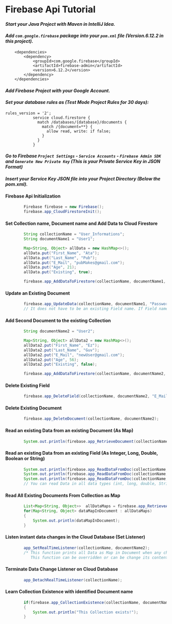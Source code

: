 # Firebase Api Tutorial
#### __*Start your Java Project with Maven in IntelliJ Idea.*__
#### __*Add `com.google.firebase` package into your `pom.xml` file (Version.6.12.2 in this project).*__
```
    <dependencies>
        <dependency>
            <groupId>com.google.firebase</groupId>
            <artifactId>firebase-admin</artifactId>
            <version>6.12.2</version>
        </dependency>
    </dependencies>
```
#### __*Add Firebase Project with your Google Account.*__
#### __*Set your database rules as (Test Mode Project Rules for 30 days):*__
```
rules_version = '2';
            service cloud.firestore {
              match /databases/{database}/documents {
                match /{document=**} {
                  allow read, write: if false;
                }
              }
            }
```
#### __*Go to Firebase `Project Settings` - `Service Accounts` - `Firebase Admin SDK` and `Generate New Private Key` (This is your Private Service Key in JSON Format)*__
#### __*Insert your Service Key JSON file into your Project Directory (Below the pom.xml).*__

#### __Firebase Api Initialization__
```java
        Firebase firebase = new Firebase();
        firebase.app_CloudFirestoreInit();
```
#### __Set Collection name, Document name and Add Data to Cloud Firestore__
```java
        String collectionName = "User_Informations";
        String documentName1 = "User1";

        Map<String, Object> allData = new HashMap<>();
        allData.put("First_Name", "Ata");
        allData.put("Last_Name", "Pub");
        allData.put("E_Mail", "pubMakes@gmail.com");
        allData.put("Age", 21);
        allData.put("Existing", true);

        firebase.app_AddDataToFirestore(collectionName, documentName1, allData);
```

#### __Update an Existing Document__
```java
        firebase.app_UpdateData(collectionName, documentName1, "Password", "asd5456");
        // It does not have to be an existing Field name. If Field name exists, it updates old value with new value
```
#### __Add Second Document to the existing Collection__
```java
        String documentName2 = "User2";

        Map<String, Object> allData2 = new HashMap<>();
        allData2.put("First_Name", "Ez");
        allData2.put("Last_Name", "Guv");
        allData2.put("E_Mail", "newUser@gmail.com");
        allData2.put("Age", 56);
        allData2.put("Existing", false);

        firebase.app_AddDataToFirestore(collectionName, documentName2, allData2);
```

#### __Delete Existing Field__
```java
        firebase.app_DeleteField(collectionName, documentName2, "E_Mail");
```
#### __Delete Existing Document__
```java
        firebase.app_DeleteDocument(collectionName, documentName2);
```

#### __Read an existing Data from an existing Document (As Map)__
```java
        System.out.println(firebase.app_RetrieveDocument(collectionName, documentName2));
```

#### __Read an existing Data from an existing Field (As Integer, Long, Double, Boolean or String)__
```java
        System.out.println(firebase.app_ReadDataFromDoc(collectionName, documentName2, "First_Name"));
        System.out.println(firebase.app_ReadDataFromDoc(collectionName, documentName2, "Age"));
        System.out.println(firebase.app_ReadDataFromDoc(collectionName, documentName2, "Existing"));
        // You can read Data in all data types (int, long, double, String, Boolean)
```

#### __Read All Existing Documents From Collection as Map__
```java
        List<Map<String, Object>>  allDataMaps = firebase.app_RetrieveAllDocuments(collectionName);
        for(Map<String, Object> dataMapInDocument : allDataMaps)
        {
            System.out.println(dataMapInDocument);
        }
```

#### __Listen instant data changes in the Cloud Database (Set Listener)__
```java
        app_SetRealTimeListener(collectionName, documentName2);
        /* This function prints all Data as Map in Document when any changes or updates happen.
           This function can be overridden or can be change its content (USER CODE HERE part) */
```

#### __Terminate Data Change Listener on Cloud Database__
```java
        app_DetachRealTimeListener(collectionName);
```

#### __Learn Collection Existence with identified Document name__
```java
        if(firebase.app_CollectionExistence(collectionName, documentName1) == Firebase.EXIST)
        {
            System.out.println("This Collection exists!");
        }
```
